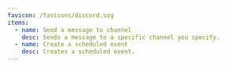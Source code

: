 ```yaml
---
favicon: /favicons/discord.svg
items:
  - name: Send a message to channel
    desc: Sends a message to a specific channel you specify.
  - name: Create a scheduled event
    desc: Creates a scheduled event.
---
```


<script setup>
  import CustomListing from '../../components/CustomListing.vue'
</script>

<CustomListing />
